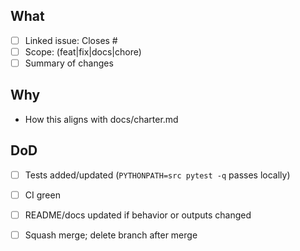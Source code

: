 ## What
- [ ] Linked issue: Closes #<id>
- [ ] Scope: (feat|fix|docs|chore)
- [ ] Summary of changes

## Why
- How this aligns with docs/charter.md

## DoD
- [ ] Tests added/updated (`PYTHONPATH=src pytest -q` passes locally)
- [ ] CI green
- [ ] README/docs updated if behavior or outputs changed
- [ ] Squash merge; delete branch after merge


